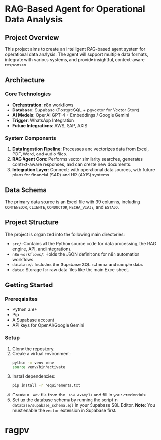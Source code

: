 # RAG-Based Agent for Operational Data Analysis

## Project Overview
This project aims to create an intelligent RAG-based agent system for operational data analysis. The agent will support multiple data formats, integrate with various systems, and provide insightful, context-aware responses.

## Architecture

### Core Technologies
- **Orchestration**: n8n workflows
- **Database**: Supabase (PostgreSQL + pgvector for Vector Store)
- **AI Models**: OpenAI GPT-4 + Embeddings / Google Gemini
- **Trigger**: WhatsApp Integration
- **Future Integrations**: AWS, SAP, AXIS

### System Components
1.  **Data Ingestion Pipeline**: Processes and vectorizes data from Excel, PDF, Word, and audio files.
2.  **RAG Agent Core**: Performs vector similarity searches, generates context-aware responses, and can create new documents.
3.  **Integration Layer**: Connects with operational data sources, with future plans for financial (SAP) and HR (AXIS) systems.

## Data Schema
The primary data source is an Excel file with 39 columns, including `CONTENEDOR`, `CLIENTE`, `CONDUCTOR`, `FECHA_VIAJE`, and `ESTADO`.

## Project Structure
The project is organized into the following main directories:
- `src/`: Contains all the Python source code for data processing, the RAG engine, API, and integrations.
- `n8n-workflows/`: Holds the JSON definitions for n8n automation workflows.
- `database/`: Includes the Supabase SQL schema and sample data.
- `data/`: Storage for raw data files like the main Excel sheet.

## Getting Started

### Prerequisites
- Python 3.9+
- Pip
- A Supabase account
- API keys for OpenAI/Google Gemini

### Setup
1.  Clone the repository.
2.  Create a virtual environment:
    ```bash
    python -m venv venv
    source venv/bin/activate
    ```
3.  Install dependencies:
    ```bash
    pip install -r requirements.txt
    ```
4.  Create a `.env` file from the `.env.example` and fill in your credentials.
5.  Set up the database schema by running the script in `database/supabase_schema.sql` in your Supabase SQL Editor. **Note**: You must enable the `vector` extension in Supabase first.
# ragpv
